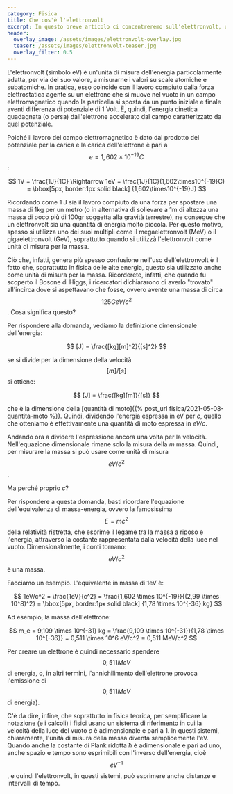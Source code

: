```yaml
---
category: Fisica
title: Che cos'è l'elettronvolt
excerpt: In questo breve articolo ci concentreremo sull'elettronvolt, una delle unità di misura più utilizzate in fisica delle particelle e ai cui i fisici sono così affezionati da usarlo per misurare praticamente tutto.
header:
  overlay_image: /assets/images/elettronvolt-overlay.jpg
  teaser: /assets/images/elettronvolt-teaser.jpg
  overlay_filter: 0.5
---
```


L'elettronvolt (simbolo eV) è un'unità di misura dell'energia particolarmente adatta, per via del suo valore, a misurarne i valori su scale atomiche e subatomiche. In pratica, esso coincide con il lavoro compiuto dalla forza elettrostatica agente su un elettrone che si muove nel vuoto in un campo elettromagnetico quando la particella si sposta da un punto iniziale e finale aventi differenza di potenziale di 1 Volt. È, quindi, l'energia cinetica guadagnata (o persa) dall'elettrone accelerato dal campo caratterizzato da quel potenziale.

Poiché il lavoro del campo elettromagnetico è dato dal prodotto del potenziale per la carica e la carica dell'elettrone è pari a $$ e = 1,602\times10^{-19}C $$:

$$ 1V = \frac{1J}{1C} \Rightarrow 1eV = \frac{1J}{1C}(1,602\times10^{-19}C) = \bbox[5px, border:1px solid black]
{1,602\times10^{-19}J} $$

Ricordando come 1 J sia il lavoro compiuto da una forza per spostare una massa di 1kg per un metro (o in alternativa di sollevare a 1m di altezza una massa di poco più di 100gr soggetta alla gravità terrestre), ne consegue che un elettronvolt sia una quantità di energia molto piccola. Per questo motivo, spesso si utilizza uno dei suoi multipli come il megaelettronvolt (MeV) o il gigaelettronvolt (GeV), soprattutto quando si utilizzà l'elettronvolt come unità di misura per la massa.

Ciò che, infatti, genera più spesso confusione nell'uso dell'elettronvolt è il fatto che, soprattutto in fisica delle alte energia, questo sia utilizzato anche come unità di misura per la massa. Ricorderete, infatti, che quando fu scoperto il Bosone di Higgs, i ricercatori dichiararono di averlo "trovato" all'incirca dove si aspettavano che fosse, ovvero avente una massa di circa $$ 125 GeV/c^2 $$. Cosa significa questo?

Per rispondere alla domanda, vediamo la definizione dimensionale dell'energia:

$$ [J] = \frac{[kg][m]^2}{[s]^2} $$

se si divide per la dimensione della velocità $$ [m]/[s] $$ si ottiene:

$$ [J] = \frac{[kg][m]}{[s]} $$

che è la dimensione della [quantità di moto]({% post_url fisica/2021-05-08-quantita-moto %}). Quindi, dividendo l'energia espressa in eV per _c_, quello che otteniamo è effettivamente una quantità di moto espressa in _eV/c_.

Andando ora a dividere l'espressione ancora una volta per la velocità. Nell'equazione dimensionale rimane solo la misura della _m_
massa. Quindi, per misurare la massa si può usare come unità di misura $$ eV/c^2 $$.

Ma perché proprio _c_?

Per rispondere a questa domanda, basti ricordare l'equazione dell'equivalenza di massa-energia, ovvero la famosissima $$ E = mc^2 $$ della relatività ristretta, che esprime il legame tra la massa a riposo e l'energia, attraverso la costante rappresentata dalla velocità della luce nel vuoto. Dimensionalmente, i conti tornano: $$ eV/c^2 $$ è una massa.

Facciamo un esempio. L'equivalente in massa di 1eV è:

$$ 1eV/c^2 = \frac{1eV}{c^2} = \frac{1,602 \times 10^{-19}}{(2,99 \times 10^8)^2} = \bbox[5px, border:1px solid black]
{1,78 \times 10^{-36} kg} $$

Ad esempio, la massa dell'elettrone:

$$ m_e = 9,109 \times 10^{-31} kg = \frac{9,109 \times 10^{-31}}{1,78 \times 10^{-36}} = 0,511 \times 10^6 eV/c^2 = 0,511 MeV/c^2 $$

Per creare un elettrone è quindi necessario spendere $$ 0,511 MeV $$ di energia, o, in altri termini, l'annichilimento dell'elettrone provoca l'emissione di $$ 0,511 MeV $$ di energia).

C'è da dire, infine, che soprattutto in fisica teorica, per semplificare la notazione (e i calcoli) i fisici usano un sistema di riferimento in cui la velocità della luce del vuoto _c_ è adimensionale e pari a 1. In questi sistemi, chiaramente, l'unità di misura della massa diventa semplicemente l'eV. Quando anche la costante di Plank ridotta _ħ_ è adimensionale e pari ad uno, anche spazio e tempo sono esprimibili con l'inverso dell'energia, cioè $$ eV^{-1} $$, e quindi l'elettronvolt, in questi sistemi, può esprimere anche distanze e intervalli di tempo.